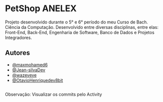 # PetShop ANELEX

Projeto desenvolvido durante o 5° e 6° período do meu Curso de Bach. Ciência da Computação.
Desenvolvido entre diversas disciplinas, entre elas: Front-End, Back-End, Engenharia de Software, Banco de Dados e Projetos Integradores.



## Autores

- [@maxmohamed6](https://www.github.com/maxmohamed6)
- [@Jean-silvaDev](https://www.github.com/Jean-silvaDev)
- [@wazeveve](https://www.github.com/wazeveve)
- [@OtavioHenriquedev8bit](https://www.github.com/OtavioHenriquedev8bit)


##

Observação: Visualizar os commits pelo Activity

